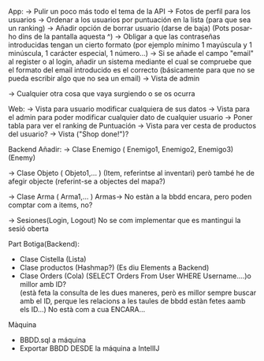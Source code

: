 

App:
-> Pulir un poco más todo el tema de la API
-> Fotos de perfil para los usuarios
-> Ordenar a los usuarios por puntuación en la lista (para que sea un ranking)
-> Añadir opción de borrar usuario (darse de baja)                       (Pots posar-ho dins de la pantalla aquesta ^)
-> Obligar a que las contraseñas introducidas tengan un cierto formato (por ejemplo mínimo 1 mayúscula y 1 minúscula, 1 carácter especial, 1 número...)
-> Si se añade el campo "email" al register o al login, añadir un sistema mediante el cual se compruebe que el formato del email introducido es el correcto (básicamente para que no se pueda escribir algo que no sea un email)
-> Vista de admin

-> Cualquier otra cosa que vaya surgiendo o se os ocurra



Web:
-> Vista para usuario modificar cualquiera de sus datos
-> Vista para el admin para poder modificar cualquier dato de cualquier usuario
-> Poner tabla para ver el ranking de Puntuación 
-> Vista para ver cesta de productos del usuario?
-> Vista ("Shop done!")?

Backend Añadir:
-> Clase Enemigo ( Enemigo1, Enemigo2, Enemigo3)                                            (Enemy)

-> Clase Objeto ( Objeto1,... )                                                             (Item, referintse al inventari) 
                                                                                            però també he de afegir objecte (referint-se a objectes del mapa?)
                                                                                            
-> Clase Arma ( Arma1,... )                                                                Armas-> No estàn a la bbdd encara, pero poden comptar com a items, no?

-> Sesiones(Login, Logout)                                                                    No se com implementar que es mantingui la sesió oberta


Part Botiga(Backend): 
- Clase Cistella (Lista)        
- Clase productos (Hashmap?)                                                                  (Es diu Elements a Backend)
- Clase Orders (Cola) (SELECT Orders From User WHERE Username....)o millor amb ID?    
                                                                                             (està feta la consulta de les dues maneres, però es millor sempre buscar amb el ID,                                                                                               perque les relacions a les taules de bbdd estàn fetes aamb els ID...)
                                                                                             No està com a cua ENCARA...

Màquina
- BBDD.sql a máquina
- Exportar BBDD DESDE la máquina a IntellIJ
